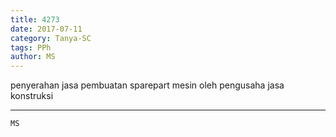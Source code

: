 ```yaml
---
title: 4273
date: 2017-07-11
category: Tanya-SC
tags: PPh
author: MS
---
```


penyerahan jasa pembuatan sparepart mesin oleh pengusaha jasa konstruksi

---



`MS`
